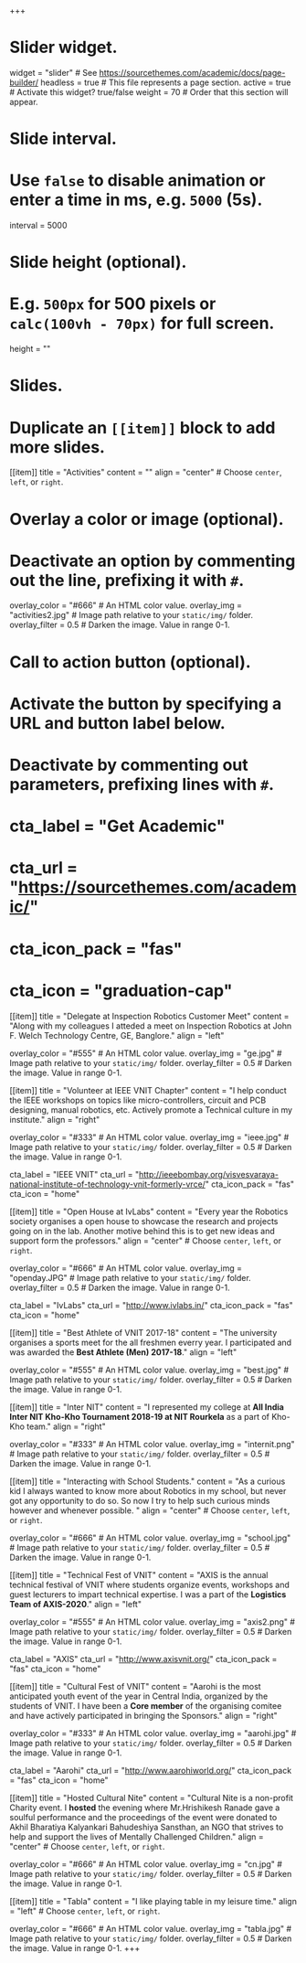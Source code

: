 +++
# Slider widget.
widget = "slider"  # See https://sourcethemes.com/academic/docs/page-builder/
headless = true  # This file represents a page section.
active = true  # Activate this widget? true/false
weight = 70  # Order that this section will appear.

# Slide interval.
# Use `false` to disable animation or enter a time in ms, e.g. `5000` (5s).
interval = 5000

# Slide height (optional).
# E.g. `500px` for 500 pixels or `calc(100vh - 70px)` for full screen.
height = ""

# Slides.
# Duplicate an `[[item]]` block to add more slides.
[[item]]
  title = "Activities"
  content = ""
  align = "center"  # Choose `center`, `left`, or `right`.

  # Overlay a color or image (optional).
  #   Deactivate an option by commenting out the line, prefixing it with `#`.
  overlay_color = "#666"  # An HTML color value.
  overlay_img = "activities2.jpg"  # Image path relative to your `static/img/` folder.
  overlay_filter = 0.5  # Darken the image. Value in range 0-1.

  # Call to action button (optional).
  #   Activate the button by specifying a URL and button label below.
  #   Deactivate by commenting out parameters, prefixing lines with `#`.
#  cta_label = "Get Academic"
#  cta_url = "https://sourcethemes.com/academic/"
#  cta_icon_pack = "fas"
#  cta_icon = "graduation-cap"

[[item]]
  title = "Delegate at Inspection Robotics Customer Meet"
  content = "Along with my colleagues I atteded a meet on Inspection Robotics at John F. Welch Technology Centre, GE, Banglore."
  align = "left"

  overlay_color = "#555"  # An HTML color value.
  overlay_img = "ge.jpg"  # Image path relative to your `static/img/` folder.
  overlay_filter = 0.5  # Darken the image. Value in range 0-1.

[[item]]
  title = "Volunteer at IEEE VNIT Chapter"
  content = "I help conduct the IEEE workshops on topics like micro-controllers, circuit and PCB designing, manual robotics, etc. Actively promote a Technical culture in my institute."
  align = "right"

  overlay_color = "#333"  # An HTML color value.
  overlay_img = "ieee.jpg"  # Image path relative to your `static/img/` folder.
  overlay_filter = 0.5  # Darken the image. Value in range 0-1.

  cta_label = "IEEE VNIT"
  cta_url = "http://ieeebombay.org/visvesvaraya-national-institute-of-technology-vnit-formerly-vrce/"
  cta_icon_pack = "fas"
  cta_icon = "home"

[[item]]
  title = "Open House at IvLabs"
  content = "Every year the Robotics society organises a open house to showcase the research and projects going on in the lab. Another motive behind this is to get new ideas and support form the professors."
  align = "center"  # Choose `center`, `left`, or `right`.

  overlay_color = "#666"  # An HTML color value.
  overlay_img = "openday.JPG"  # Image path relative to your `static/img/` folder.
  overlay_filter = 0.5  # Darken the image. Value in range 0-1.

  cta_label = "IvLabs"
  cta_url = "http://www.ivlabs.in/"
  cta_icon_pack = "fas"
  cta_icon = "home"

[[item]]
  title = "Best Athlete of VNIT 2017-18"
  content = "The university organises a sports meet for the all freshmen everry year. I participated and was awarded the __Best Athlete (Men) 2017-18__."
  align = "left"

  overlay_color = "#555"  # An HTML color value.
  overlay_img = "best.jpg"  # Image path relative to your `static/img/` folder.
  overlay_filter = 0.5  # Darken the image. Value in range 0-1.

[[item]]
  title = "Inter NIT"
  content = "I represented my college at __All India Inter NIT Kho-Kho Tournament 2018-19 at NIT Rourkela__ as a part of Kho-Kho team."
  align = "right"

  overlay_color = "#333"  # An HTML color value.
  overlay_img = "internit.png"  # Image path relative to your `static/img/` folder.
  overlay_filter = 0.5  # Darken the image. Value in range 0-1.

[[item]]
  title = "Interacting with School Students."
  content = "As a curious kid I always wanted to know more about Robotics in my school, but never got any opportunity to do so. So now I try to help such curious minds however and whenever possible. "
  align = "center"  # Choose `center`, `left`, or `right`.

  overlay_color = "#666"  # An HTML color value.
  overlay_img = "school.jpg"  # Image path relative to your `static/img/` folder.
  overlay_filter = 0.5  # Darken the image. Value in range 0-1.

[[item]]
  title = "Technical Fest of VNIT"
  content = "AXIS is the annual technical festival of VNIT where students organize events, workshops and guest lecturers to impart technical expertise. I was a part of the __Logistics Team of AXIS-2020__."
  align = "left"

  overlay_color = "#555"  # An HTML color value.
  overlay_img = "axis2.png"  # Image path relative to your `static/img/` folder.
  overlay_filter = 0.5  # Darken the image. Value in range 0-1.

  cta_label = "AXIS"
  cta_url = "http://www.axisvnit.org/"
  cta_icon_pack = "fas"
  cta_icon = "home"

[[item]]
  title = "Cultural Fest of VNIT"
  content = "Aarohi is the most anticipated youth event of the year in Central India, organized by the students of VNIT. I have been a __Core member__ of the organising comitee and have actively participated in bringing the Sponsors."
  align = "right"

  overlay_color = "#333"  # An HTML color value.
  overlay_img = "aarohi.jpg"  # Image path relative to your `static/img/` folder.
  overlay_filter = 0.5  # Darken the image. Value in range 0-1.

  cta_label = "Aarohi"
  cta_url = "http://www.aarohiworld.org/"
  cta_icon_pack = "fas"
  cta_icon = "home"

[[item]]
  title = "Hosted Cultural Nite"
  content = "Cultural Nite is a non-profit Charity event. I __hosted__ the evening where Mr.Hrishikesh Ranade gave a soulful performance and the proceedings of the event were donated to Akhil Bharatiya Kalyankari Bahudeshiya Sansthan, an NGO that strives to help and support the lives of Mentally Challenged Children."
  align = "center"  # Choose `center`, `left`, or `right`.

  overlay_color = "#666"  # An HTML color value.
  overlay_img = "cn.jpg"  # Image path relative to your `static/img/` folder.
  overlay_filter = 0.5  # Darken the image. Value in range 0-1.

[[item]]
  title = "Tabla"
  content = "I like playing table in my leisure time."
  align = "left"  # Choose `center`, `left`, or `right`.

  overlay_color = "#666"  # An HTML color value.
  overlay_img = "tabla.jpg"  # Image path relative to your `static/img/` folder.
  overlay_filter = 0.5  # Darken the image. Value in range 0-1.
+++
